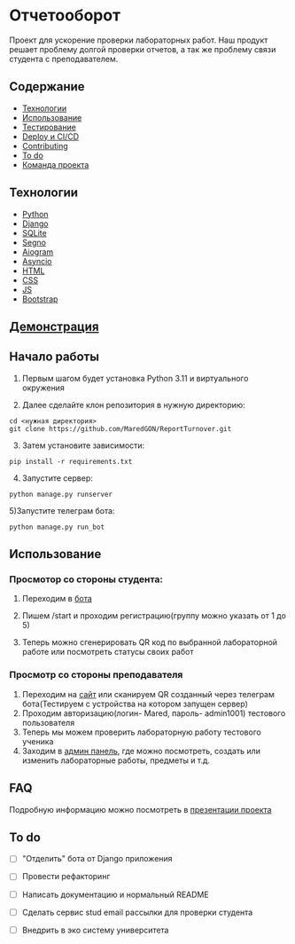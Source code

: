 # Отчетооборот
Проект для ускорение проверки лабораторных работ. Наш продукт решает проблему долгой проверки отчетов, а так же проблему связи студента с преподавателем.

## Содержание
- [Технологии](#технологии)
- [Использование](#использование)
- [Тестирование](#тестирование)
- [Deploy и CI/CD](#deploy-и-ci/cd)
- [Contributing](#contributing)
- [To do](#to-do)
- [Команда проекта](#команда-проекта)

## Технологии
- [Python](https://www.python.org)
- [Django](https://www.djangoproject.com/)
- [SQLite](https://www.sqlite.org/)
- [Segno](https://segno.readthedocs.io/en/latest/)
- [Aiogram](https://aiogram.dev/)
- [Asyncio](https://docs.python.org/3/library/asyncio.html)
- [HTML](https://html.com/)
- [CSS](https://www.w3.org/Style/CSS/Overview.en.html)
- [JS](https://www.javascript.com/)
- [Bootstrap](https://getbootstrap.com/)

## [Демонстрация](https://disk.yandex.ru/d/Yel5sl_DeR4UcQ)
## Начало работы
1) Первым шагом будет установка Python 3.11 и виртуального окружения

2) Далее сделайте клон репозитория в нужную директорию:
```
cd <нужная директория>
git clone https://github.com/MaredGON/ReportTurnover.git
```

3) Затем установите зависимости:
```
pip install -r requirements.txt
```
4) Запустите сервер:
```
python manage.py runserver
```

5)Запустите телеграм бота:
```
python manage.py run_bot
```

## Использование

### Просмотор со стороны студента:
1) Переходим в [бота](https://t.me/MareDtest_bot)

2) Пишем /start и проходим регистрацию(группу можно указать от 1 до 5)

3) Теперь можно сгенерировать QR код по выбранной лабораторной работе или посмотреть статусы своих работ

### Просмотр со стороны преподавателя
1) Переходим на [сайт](http://127.0.0.1:8000/butlab/1) или сканируем QR созданный через телеграм бота(Тестируем с устройства на котором запущен сервер)
2) Проходим авторизацию(логин- Mared, пароль- admin1001) тестового пользователя
3) Теперь мы можем проверить лабораторную работу тестового ученика
4) Заходим в [админ панель](http://127.0.0.1:8000/admin/), где можно посмотреть, создать или изменить лабораторные работы, предметы и т.д.


## FAQ 
Подробную информацию можно посмотреть в [презентации проекта](https://disk.yandex.ru/d/Yel5sl_DeR4UcQ)

## To do
- [ ] "Отделить" бота от Django приложения
- [ ] Провести рефакторинг
- [ ] Написать документацию и нормальный README
- [ ] Сделать сервис stud email рассылки для проверки студента
- [ ] Внедрить в эко систему университета

